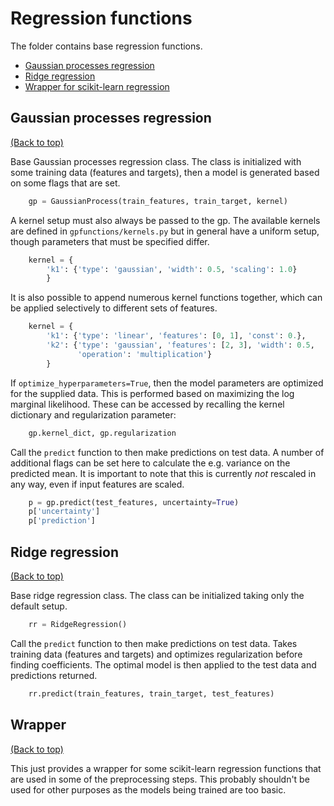 # Regression functions

The folder contains base regression functions.

-   [Gaussian processes regression](#gaussian-processes-regression)
-   [Ridge regression](#ridge-regression)
-   [Wrapper for scikit-learn regression](#wrapper)

## Gaussian processes regression

[(Back to top)](#regression-functions)

Base Gaussian processes regression class. The class is initialized with some training data (features and targets), then a model is generated based on some flags that are set.

```python
    gp = GaussianProcess(train_features, train_target, kernel)
```

A kernel setup must also always be passed to the gp. The available kernels are defined in `gpfunctions/kernels.py` but in general have a uniform setup, though parameters that must be specified differ.

```python
    kernel = {
        'k1': {'type': 'gaussian', 'width': 0.5, 'scaling': 1.0}
        }
```

It is also possible to append numerous kernel functions together, which can be applied selectively to different sets of features.

```python
    kernel = {
        'k1': {'type': 'linear', 'features': [0, 1], 'const': 0.},
        'k2': {'type': 'gaussian', 'features': [2, 3], 'width': 0.5,
               'operation': 'multiplication'}
        }
```

If `optimize_hyperparameters=True`, then the model parameters are optimized for the supplied data. This is performed based on maximizing the log marginal likelihood. These can be accessed by recalling the kernel dictionary and regularization parameter:

```python
    gp.kernel_dict, gp.regularization
```

Call the `predict` function to then make predictions on test data. A number of additional flags can be set here to calculate the e.g. variance on the predicted mean. It is important to note that this is currently _not_ rescaled in any way, even if input features are scaled.

```python
    p = gp.predict(test_features, uncertainty=True)
    p['uncertainty']
    p['prediction']
```

## Ridge regression

[(Back to top)](#regression-functions)

Base ridge regression class. The class can be initialized taking only the default setup.

```python
    rr = RidgeRegression()
```

Call the `predict` function to then make predictions on test data. Takes training data (features and targets) and optimizes regularization before finding coefficients. The optimal model is then applied to the test data and predictions returned.

```python
    rr.predict(train_features, train_target, test_features)
```

## Wrapper

[(Back to top)](#regression-functions)

This just provides a wrapper for some scikit-learn regression functions that are used in some of the preprocessing steps. This probably shouldn't be used for other purposes as the models being trained are too basic.
